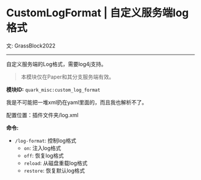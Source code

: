 # CustomLogFormat | 自定义服务端log格式

文: GrassBlock2022

-----

自定义服务端的Log格式，需要log4j支持。

> 本模块仅在Paper和其分支服务端有效。

**模块ID:** ```quark_misc:custom_log_format```

我是不可能把一堆xml扔在yaml里面的，而且我也解析不了。

配置位置：插件文件夹/log.xml

**命令:**

- `/log-format`: 控制log格式
    - `on`: 注入log格式
    - `off`: 恢复log格式
    - `reload`: 从磁盘重载log格式
    - `restore`: 恢复默认log格式